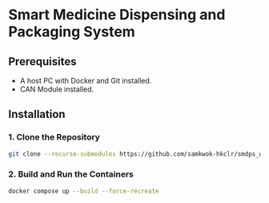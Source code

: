 # Smart Medicine Dispensing and Packaging System

## Prerequisites

* A host PC with Docker and Git installed.
* CAN Module installed.

## Installation

### 1. Clone the Repository

```bash
git clone --recurse-submodules https://github.com/samkwok-hkclr/smdps_wcs
```

### 2. Build and Run the Containers

```bash
docker compose up --build --force-recreate
```